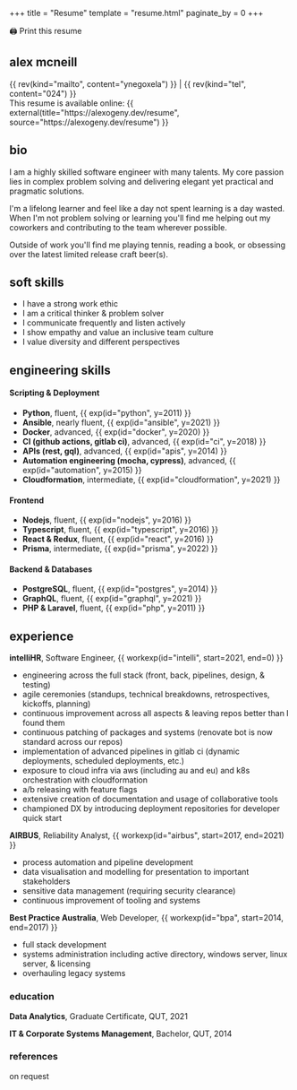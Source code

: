 +++
title = "Resume"
template = "resume.html"
paginate_by = 0
+++

<div class="noprint">
  <a onClick="window.print();" style="cursor:pointer">🖨️ Print this resume</a>
</div>

## alex mcneill

<div class="contact">{{ rev(kind="mailto", content="ynegoxela") }} | {{ rev(kind="tel", content="024") }}</div>

<div class="print">This resume is available online: {{ external(title="https://alexogeny.dev/resume", source="https://alexogeny.dev/resume") }}</div>


## bio

I am a highly skilled software engineer with many talents. My core passion lies in complex problem solving and delivering elegant yet practical and pragmatic solutions.

I'm a lifelong learner and feel like a day not spent learning is a day wasted. When I'm not problem solving or learning you'll find me helping out my coworkers and contributing to the team wherever possible.

Outside of work you'll find me playing tennis, reading a book, or obsessing over the latest limited release craft beer(s).

## soft skills

- I have a strong work ethic
- I am a critical thinker &amp; problem solver
- I communicate frequently and listen actively
- I show empathy and value an inclusive team culture
- I value diversity and different perspectives

## engineering skills

#### Scripting &amp; Deployment

- **Python**, fluent, {{ exp(id="python", y=2011) }}
- **Ansible**, nearly fluent, {{ exp(id="ansible", y=2021) }}
- **Docker**, advanced, {{ exp(id="docker", y=2020) }}
- **CI (github actions, gitlab ci)**, advanced, {{ exp(id="ci", y=2018) }}
- **APIs (rest, gql)**, advanced, {{ exp(id="apis", y=2014) }}
- **Automation engineering (mocha, cypress)**, advanced, {{ exp(id="automation", y=2015) }}
- **Cloudformation**, intermediate, {{ exp(id="cloudformation", y=2021) }}

#### Frontend

- **Nodejs**, fluent, {{ exp(id="nodejs", y=2016) }}
- **Typescript**, fluent, {{ exp(id="typescript", y=2016) }}
- **React &amp; Redux**, fluent, {{ exp(id="react", y=2016) }}
- **Prisma**, intermediate, {{ exp(id="prisma", y=2022) }}

#### Backend &amp; Databases

- **PostgreSQL**, fluent, {{ exp(id="postgres", y=2014) }}
- **GraphQL**, fluent, {{ exp(id="graphql", y=2021) }}
- **PHP &amp; Laravel**, fluent, {{ exp(id="php", y=2011) }}

## experience

**intelliHR**, Software Engineer, {{ workexp(id="intelli", start=2021, end=0) }}

- engineering across the full stack (front, back, pipelines, design, &amp; testing)
- agile ceremonies (standups, technical breakdowns, retrospectives, kickoffs, planning)
- continuous improvement across all aspects &amp; leaving repos better than I found them
- continuous patching of packages and systems (renovate bot is now standard across our repos)
- implementation of advanced pipelines in gitlab ci (dynamic deployments, scheduled deployments, etc.)
- exposure to cloud infra via aws (including au and eu) and k8s orchestration with cloudformation
- a/b releasing with feature flags
- extensive creation of documentation and usage of collaborative tools
- championed DX by introducing deployment repositories for developer quick start

**AIRBUS**, Reliability Analyst, {{ workexp(id="airbus", start=2017, end=2021) }}

- process automation and pipeline development
- data visualisation and modelling for presentation to important stakeholders
- sensitive data management (requiring security clearance)
- continuous improvement of tooling and systems

**Best Practice Australia**, Web Developer, {{ workexp(id="bpa", start=2014, end=2017) }}

- full stack development
- systems administration including active directory, windows server, linux server, &amp; licensing
- overhauling legacy systems

### education

**Data Analytics**, Graduate Certificate, QUT, 2021

**IT &amp; Corporate Systems Management**, Bachelor, QUT, 2014

### references

on request
